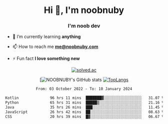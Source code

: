 <h1 align="center">Hi 👋, I'm noobnuby</h1>
<h3 align="center">I'm noob dev</h3>

- 🌱 I’m currently learning **anything**

- 📫 How to reach me **me@noobnuby.com**

- ⚡ Fun fact **I love something new**

<div align="center">
  
[![solved.ac](https://solvedac-cards-starcea.paring.moe/profile/noobnuby)](https://solved.ac/profile/noobnuby)

<div>
<div align="center">

[![NOOBNUBY's GitHub stats](https://github-readme-stats.vercel.app/api?username=NOOBNUBY&show_icons=true&theme=dark)
[![TopLangs](https://github-readme-stats.vercel.app/api/top-langs/?username=NOOBNUBY&layout=compact&theme=dark)](https://github.com/anuraghazra/github-readme-stats)

</div>

<!--START_SECTION:waka-->

```txt
From: 03 October 2022 - To: 10 January 2024

Kotlin              96 hrs 11 mins  ███████▓░░░░░░░░░░░░░░░░░   31.07 %
Python              65 hrs 31 mins  █████▒░░░░░░░░░░░░░░░░░░░   21.16 %
Java                35 hrs 26 mins  ███░░░░░░░░░░░░░░░░░░░░░░   11.45 %
JavaScript          26 hrs 42 mins  ██░░░░░░░░░░░░░░░░░░░░░░░   08.63 %
CSS                 20 hrs 39 mins  █▓░░░░░░░░░░░░░░░░░░░░░░░   06.67 %
```

<!--END_SECTION:waka-->
